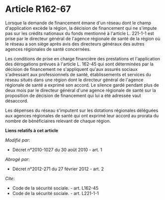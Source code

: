 # Article R162-67

Lorsque la demande de financement émane d'un réseau dont le champ d'application excède la région, la décision de financement
qui ne s'impute pas sur les crédits nationaux du fonds mentionné à l'article L. 221-1-1 est prise par le directeur général de
l'agence régionale de santé de la région où le réseau a son siège après avis des directeurs généraux des autres agences
régionales de santé concernées. 

Les conditions de prise en charge financière des prestations et l'application des dérogations prévues à l'article L. 162-45
qui sont déterminées par la décision de financement ne s'appliquent qu'aux assurés sociaux s'adressant aux professionnels de
santé, établissements et services du réseau situés dans une région dont le directeur général de l'agence régionale de santé a
exprimé son accord. Le silence gardé pendant plus de deux mois par le directeur général d'une agence régionale de santé sur
la proposition de décision de financement qui lui a été adressée vaut désaccord. 

Les dépenses du réseau s'imputent sur les dotations régionales déléguées aux agences régionales de santé qui ont exprimé leur
accord au prorata du nombre de bénéficiaires relevant de chaque région.

**Liens relatifs à cet article**

_Modifié par_:

  - Décret n°2010-1027 du 30 août 2010 - art. 1

_Abrogé par_:

  - Décret n°2012-271 du 27 février 2012 - art. 2

_Cite_:

  - Code de la sécurité sociale. - art. L162-45
  - Code de la sécurité sociale. - art. L221-1-1
